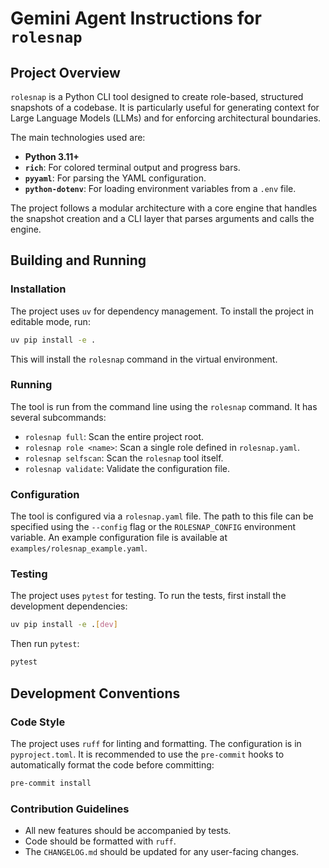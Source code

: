 # Gemini Agent Instructions for `rolesnap`

## Project Overview

`rolesnap` is a Python CLI tool designed to create role-based, structured snapshots of a codebase. It is particularly useful for generating context for Large Language Models (LLMs) and for enforcing architectural boundaries.

The main technologies used are:
- **Python 3.11+**
- **`rich`**: For colored terminal output and progress bars.
- **`pyyaml`**: For parsing the YAML configuration.
- **`python-dotenv`**: For loading environment variables from a `.env` file.

The project follows a modular architecture with a core engine that handles the snapshot creation and a CLI layer that parses arguments and calls the engine.

## Building and Running

### Installation

The project uses `uv` for dependency management. To install the project in editable mode, run:

```bash
uv pip install -e .
```

This will install the `rolesnap` command in the virtual environment.

### Running

The tool is run from the command line using the `rolesnap` command. It has several subcommands:

- `rolesnap full`: Scan the entire project root.
- `rolesnap role <name>`: Scan a single role defined in `rolesnap.yaml`.
- `rolesnap selfscan`: Scan the `rolesnap` tool itself.
- `rolesnap validate`: Validate the configuration file.

### Configuration

The tool is configured via a `rolesnap.yaml` file. The path to this file can be specified using the `--config` flag or the `ROLESNAP_CONFIG` environment variable. An example configuration file is available at `examples/rolesnap_example.yaml`.

### Testing

The project uses `pytest` for testing. To run the tests, first install the development dependencies:

```bash
uv pip install -e .[dev]
```

Then run `pytest`:

```bash
pytest
```

## Development Conventions

### Code Style

The project uses `ruff` for linting and formatting. The configuration is in `pyproject.toml`. It is recommended to use the `pre-commit` hooks to automatically format the code before committing:

```bash
pre-commit install
```

### Contribution Guidelines

- All new features should be accompanied by tests.
- Code should be formatted with `ruff`.
- The `CHANGELOG.md` should be updated for any user-facing changes.
